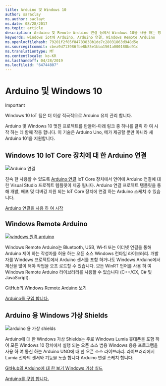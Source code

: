 ```yaml
---
title: Arduino 및 Windows 10
author: saraclay
ms.author: saclayt
ms.date: 08/28/2017
ms.topic: article
description: Arduino 및 Remote Arduino 연결 등에서 Windows 10을 사용 하는 방법에 알아봅니다.
keywords: windows iot에 Arduino, Arduino 연결, Windows Remote Arduino
ms.openlocfilehash: 79201f2f85f84783838b1de7c28031863d948d5e
ms.sourcegitcommit: cbea9d713986fbe8b85e1bba1561a000188bd91c
ms.translationtype: MT
ms.contentlocale: ko-KR
ms.lasthandoff: 04/28/2019
ms.locfileid: "64744807"
---
```

# <a name="arduino-and-windows-10"></a>Arduino 및 Windows 10

> [!IMPORTANT]
> Windows 10 IoT 팀은 더 이상 적극적으로 Arduino 유지 관리 합니다.

Arduino 및 Windows 10 멋진 프로젝트를 만들어-아래 링크 중 하나를 클릭 하 여 시작 하는 데 함께 작동 합니다. 이 기술은 Arduino Uno, 메가 제공할 뿐만 아니라 새 Arduino 101을 지원합니다.

## <a name="arduino-wiring-for-windows-10-iot-core-devices"></a>Windows 10 IoT Core 장치에 대 한 Arduino 연결

![Arduino 연결](../media/ArduinoAndWindows10/Lighning_0.png)

친숙 한 사용할 수 있도록 [Arduino 연결](https://www.arduino.cc/en/Reference/HomePage) IoT Core 장치에서 언어에 Arduino 연결에 대 한 Visual Studio 프로젝트 템플릿이 제공 됩니다. Arduino 연결 프로젝트 템플릿을 통해 개발, 배포 및 디버깅 지원 되는 IoT Core 장치에 연결 하는 Arduino 스케치 수 있습니다.
    
[Arduino 연결을 사용 하 여 시작](ArduinoWiring.md)   

## <a name="windows-remote-arduino"></a>Windows Remote Arduino

[![windows 원격 arduino](../media/ArduinoAndWindows10/WindowsPhone_0.png)](https://github.com/ms-iot/remote-wiring)

Windows Remote Arduino는 Bluetooth, USB, Wi-fi 또는 이더넷 연결을 통해 Arduino 제어 하는 작성자를 허용 하는 오픈 소스 Windows 런타임 라이브러리. 개발자를 Windows 프로젝트에서 Arduino 센서를 포함 하거나도 Windows Arduino에서 계산을 많이 해야 작업을 오프 로드할 수 있습니다. 모든 WinRT 언어를 사용 하 여 Windows Remote Arduino 라이브러리를 사용할 수 있습니다 (C++/CX, C# 및 JavaScript).

[GitHub의 Windows Remote Arduino 보기](https://github.com/ms-iot/remote-wiring)

[Arduino를 구입 합니다.](http://store-usa.arduino.cc/)
</div>
</div>

## <a name="windows-virtual-shields-for-arduino"></a>Arduino 용 Windows 가상 Shields

![arduino 용 가상 shields](../media/ArduinoAndWindows10/Arduino_1.png)

Arduino에 대 한 Windows 가상 Shields는 주로 Windows Lumia 휴대폰을 포함 하 여 모든 Windows 10 장치에서 실행 되는 오픈 소스 범용 Windows 응용 프로그램을 사용 하 여 통신 하는 Arduino UNO에 대 한 오픈 소스 라이브러리. 라이브러리에서 Lumia 전화의 센서와 기능을 노출 합니다 Arduino 연결 스케치 합니다.

[GitHub의 Arduino에 대 한 보기 Windows 가상 실드](https://github.com/ms-iot/virtual-shields-arduino)

[Arduino를 구입 합니다.](http://store-usa.arduino.cc/)
</div>
</div>
